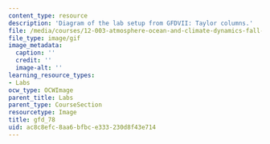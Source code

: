 ```yaml
---
content_type: resource
description: 'Diagram of the lab setup from GFDVII: Taylor columns.'
file: /media/courses/12-003-atmosphere-ocean-and-climate-dynamics-fall-2008/ac8c8efc8aa6bfbce333230d8f43e714_gfd_78.gif
file_type: image/gif
image_metadata:
  caption: ''
  credit: ''
  image-alt: ''
learning_resource_types:
- Labs
ocw_type: OCWImage
parent_title: Labs
parent_type: CourseSection
resourcetype: Image
title: gfd_78
uid: ac8c8efc-8aa6-bfbc-e333-230d8f43e714
---
```

